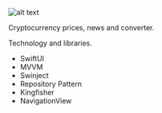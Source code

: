 ![alt text](https://raw.githubusercontent.com/ResulSilay/wicoinApp/main/ss/mock.png)


Cryptocurrency prices, news and converter.

Technology and libraries.

- SwiftUI
- MVVM
- Swinject
- Repository Pattern
- Kingfisher
- NavigationView
